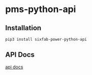 # pms-python-api

## Installation
```pip3 install sixfab-power-python-api```

## API Docs
[api docs](power_api.html)